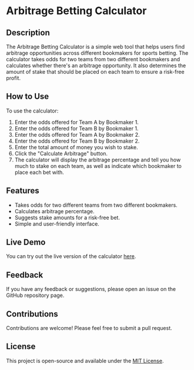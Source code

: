 # Arbitrage Betting Calculator

## Description
The Arbitrage Betting Calculator is a simple web tool that helps users find arbitrage opportunities across different bookmakers for sports betting. The calculator takes odds for two teams from two different bookmakers and calculates whether there's an arbitrage opportunity. It also determines the amount of stake that should be placed on each team to ensure a risk-free profit.

## How to Use
To use the calculator:
1. Enter the odds offered for Team A by Bookmaker 1.
2. Enter the odds offered for Team B by Bookmaker 1.
3. Enter the odds offered for Team A by Bookmaker 2.
4. Enter the odds offered for Team B by Bookmaker 2.
5. Enter the total amount of money you wish to stake.
6. Click the "Calculate Arbitrage" button.
7. The calculator will display the arbitrage percentage and tell you how much to stake on each team, as well as indicate which bookmaker to place each bet with.

## Features
- Takes odds for two different teams from two different bookmakers.
- Calculates arbitrage percentage.
- Suggests stake amounts for a risk-free bet.
- Simple and user-friendly interface.

## Live Demo
You can try out the live version of the calculator [here](https://mernat.github.io/arbitrage-betting-calculator/).

## Feedback
If you have any feedback or suggestions, please open an issue on the GitHub repository page.

## Contributions
Contributions are welcome! Please feel free to submit a pull request.

## License
This project is open-source and available under the [MIT License](LICENSE).
